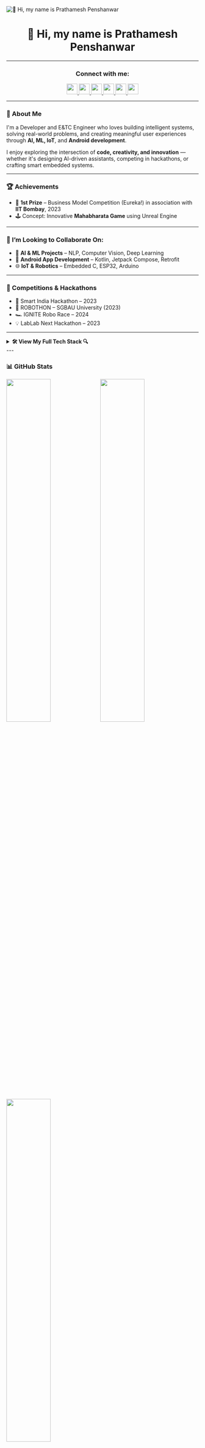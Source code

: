 ![👋 Hi, my name is Prathamesh Penshanwar](https://as2.ftcdn.net/v2/jpg/05/67/40/31/1000_F_567403147_WjV5fqGRjjPUkBOnXaaREKgVjZMC12M7.jpg)
<h1 align="center">👋 Hi, my name is Prathamesh Penshanwar</h1>

---

<h3 align="center">Connect with me:</h3>

<p align="center">
  <a href="https://www.linkedin.com/in/prathamesh-penshanwar777p/" target="_blank">
    <img src="https://img.shields.io/badge/LinkedIn-0077B5?style=for-the-badge&logo=linkedin&logoColor=white" height="28" />
  </a>
  <a href="https://github.com/PRATHAM777P" target="_blank">
    <img src="https://img.shields.io/badge/GitHub-100000?style=for-the-badge&logo=github&logoColor=white" height="28" />
  </a>
  <a href="https://youtube.com/@spark777yt" target="_blank">
    <img src="https://img.shields.io/badge/YouTube-FF0000?style=for-the-badge&logo=youtube&logoColor=white" height="28" />
  </a>
  <a href="mailto:prathameshpenshanwar777@gmail.com" target="_blank">
    <img src="https://img.shields.io/badge/Gmail-D14836?style=for-the-badge&logo=gmail&logoColor=white" height="28" />
  </a>
  <a href="https://www.codechef.com/users/prath_7codex" target="_blank">
    <img src="https://img.shields.io/badge/CodeChef-5B4638?style=for-the-badge&logo=codechef&logoColor=white" height="28" />
  </a>
  <a href="https://www.hackerrank.com/profile/Prathamesh777H_R" target="_blank">
  <img src="https://img.shields.io/badge/HackerRank-2EC866?style=for-the-badge&logo=hackerrank&logoColor=white" height="28" />
</a>

</p>

---

### 🧠 About Me

I'm a Developer and E&TC Engineer who loves building intelligent systems, solving real-world problems, and creating meaningful user experiences through **AI, ML, IoT**, and **Android development**.

I enjoy exploring the intersection of **code, creativity, and innovation** — whether it's designing AI-driven assistants, competing in hackathons, or crafting smart embedded systems.

---
### 🏆 Achievements

- 🥇 **1st Prize** – Business Model Competition (Eureka!) in association with **IIT Bombay**, 2023  
- 🕹️ Concept: Innovative **Mahabharata Game** using Unreal Engine

---
### 🤝 I’m Looking to Collaborate On:

- 🤖 **AI & ML Projects** – NLP, Computer Vision, Deep Learning  
- 📱 **Android App Development** – Kotlin, Jetpack Compose, Retrofit 
- 🌐 **IoT & Robotics** – Embedded C, ESP32, Arduino
---
### 🚀 Competitions & Hackathons

- 🧠 Smart India Hackathon – 2023  
- 🤖 ROBOTHON – SGBAU University (2023)  
- 🏎️ IGNITE Robo Race – 2024  
- 💡 LabLab Next Hackathon – 2023  
---
<details>
  <summary><strong>🛠️ View My Full Tech Stack 🔍</strong></summary>
  <br>

### 👨‍💻 Programming Languages  
<p>
  <img src="https://img.shields.io/badge/Python-3776AB?style=for-the-badge&logo=python&logoColor=white"/>
  <img src="https://img.shields.io/badge/C++-00599C?style=for-the-badge&logo=cplusplus&logoColor=white"/>
  <img src="https://img.shields.io/badge/Kotlin-7F52FF?style=for-the-badge&logo=kotlin&logoColor=white"/>
  <img src="https://img.shields.io/badge/Embedded%20C-004482?style=for-the-badge&logo=c&logoColor=white"/>
</p>

---

### 🧰 Tools & Technologies  
<p>
  <img src="https://img.shields.io/badge/VS%20Code-007ACC?style=for-the-badge&logo=visual-studio-code&logoColor=white"/>
  <img src="https://img.shields.io/badge/Jupyter-F37626?style=for-the-badge&logo=jupyter&logoColor=white"/>
  <img src="https://img.shields.io/badge/MS%20Office-D83B01?style=for-the-badge&logo=microsoft-office&logoColor=white"/>
  <img src="https://img.shields.io/badge/Git-F05032?style=for-the-badge&logo=git&logoColor=white"/>
  <img src="https://img.shields.io/badge/GitHub-181717?style=for-the-badge&logo=github&logoColor=white"/>
  <img src="https://img.shields.io/badge/Arduino-00979D?style=for-the-badge&logo=arduino&logoColor=white"/>
  <img src="https://img.shields.io/badge/MATLAB-0076A8?style=for-the-badge&logo=mathworks&logoColor=white"/>
  <img src="https://img.shields.io/badge/Android%20Studio-3DDC84?style=for-the-badge&logo=android-studio&logoColor=white"/>
  <img src="https://img.shields.io/badge/Unreal%20Engine-0E1128?style=for-the-badge&logo=unrealengine&logoColor=white"/>
</p>

---

### 📚 Frameworks & Libraries  
<p>
  <img src="https://img.shields.io/badge/Android%20SDK-3DDC84?style=for-the-badge&logo=android&logoColor=white"/>
  <img src="https://img.shields.io/badge/Retrofit-FF5722?style=for-the-badge&logo=java&logoColor=white"/>
  <img src="https://img.shields.io/badge/Jetpack%20Compose-4285F4?style=for-the-badge&logo=jetpack-compose&logoColor=white"/>
  <img src="https://img.shields.io/badge/OpenCV-5C3EE8?style=for-the-badge&logo=opencv&logoColor=white"/>
  <img src="https://img.shields.io/badge/NumPy-013243?style=for-the-badge&logo=numpy&logoColor=white"/>
  <img src="https://img.shields.io/badge/Scikit--Learn-F7931E?style=for-the-badge&logo=scikit-learn&logoColor=white"/>
  <img src="https://img.shields.io/badge/PyTorch-EE4C2C?style=for-the-badge&logo=pytorch&logoColor=white"/>
  <img src="https://img.shields.io/badge/OpenAI-412991?style=for-the-badge&logo=openai&logoColor=white"/>
  <img src="https://img.shields.io/badge/Pygame-00599C?style=for-the-badge&logo=python&logoColor=white"/>
</p>

---

### 🗃️ Databases & Query Languages  
<p>
  <img src="https://img.shields.io/badge/SQL-4479A1?style=for-the-badge&logo=sqlite&logoColor=white"/>
  <img src="https://img.shields.io/badge/MySQL-005C84?style=for-the-badge&logo=mysql&logoColor=white"/>
</p>

---

### ☁️ Cloud Platforms & DevOps  
<p>
  <img src="https://img.shields.io/badge/Azure-0089D6?style=for-the-badge&logo=microsoft-azure&logoColor=white"/>
  <img src="https://img.shields.io/badge/AWS-FF9900?style=for-the-badge&logo=amazonaws&logoColor=white"/>
  <img src="https://img.shields.io/badge/CI%2FCD-0A0A0A?style=for-the-badge&logo=githubactions&logoColor=white"/>
</p>

---

### 💻 Operating Systems  
<p>
  <img src="https://img.shields.io/badge/Windows-0078D6?style=for-the-badge&logo=windows&logoColor=white"/>
  <img src="https://img.shields.io/badge/Ubuntu-E95420?style=for-the-badge&logo=ubuntu&logoColor=white"/>
</p>

</details>
---

### 📊 GitHub Stats

<p align="left">
  <img width="48%" src="https://github-readme-stats.vercel.app/api?username=PRATHAM777P&theme=react&show_icons=true&count_private=true" />
  <img width="48%" src="https://streak-stats.demolab.com?user=PRATHAM777P&theme=react" />
</p>

<p align="left">
  <img width="48%" src="https://github-readme-stats.vercel.app/api/top-langs/?username=PRATHAM777P&layout=compact&theme=react" />
</p>

---
### ⚡ Fun Fact

🎶 Coding with beats = Ultimate Productivity! 🎧  

💡 Let’s Connect & Innovate Together! 🌟
---
